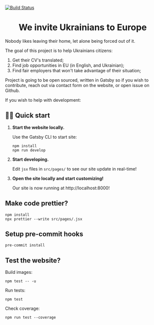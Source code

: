[![Build Status](https://app.travis-ci.com/dejanjacimovic/europratsya.svg?branch=master)](https://app.travis-ci.com/dejanjacimovic/europratsya)

<h1 align="center">
  We invite Ukrainians to Europe
</h1>

Nobody likes leaving their home, let alone being forced out of it.

The goal of this project is to help Ukrainians citizens:

1. Get their CV's translated;
2. Find job opportunities in EU (in English, and Ukrainian);
3. Find fair employers that won't take advantage of their situation;

Project is going to be open sourced, written in Gatsby so if you wish to contribute, reach out via contact form on the website, or open issue on Github.

If you wish to help with development:

## 🏃‍♂️ Quick start

1.  **Start the website locally.**

    Use the Gatsby CLI to start site:

    ```shell
    npm install
    npm run develop
    ```

2.  **Start developing.**

    Edit `jsx` files in `src/pages/` to see our site update in real-time!

3.  **Open the site locally and start customizing!**

    Our site is now running at http://localhost:8000!

## Make code prettier?

```
npm install
npx prettier --write src/pages/.jsx
```

## Setup pre-commit hooks

```
pre-commit install
```

## Test the website?

Build images:

```
npm test -- -u
```

Run tests:

```
npm test
```

Check coverage:

```
npm run test --coverage
```
